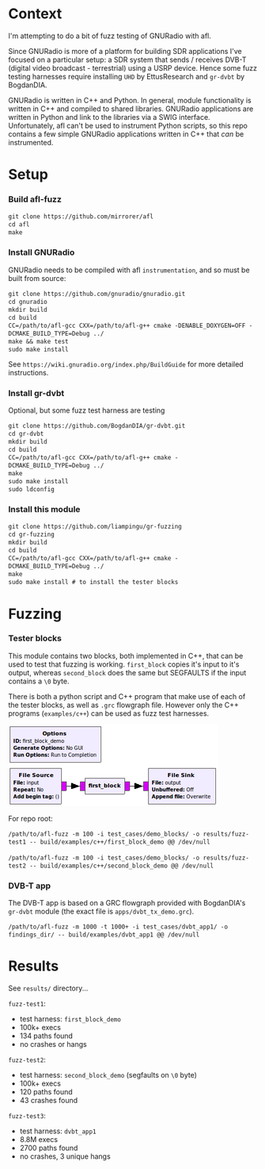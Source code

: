 # Context

I'm attempting to do a bit of fuzz testing of GNURadio with afl.

Since GNURadio is more of a platform for building SDR applications I've focused on a particular setup: a SDR system that sends / receives DVB-T (digital video broadcast - terrestrial) using a USRP device. Hence some fuzz testing harnesses require installing `UHD` by EttusResearch and `gr-dvbt` by BogdanDIA. 

GNURadio is written in C++ and Python. In general, module functionality is written in C++ and compiled to shared libraries. GNURadio applications are written in Python and link to the libraries via a SWIG interface. Unfortunately, afl can't be used to instrument Python scripts, so this repo contains a few simple GNURadio applications written in C++ that *can* be instrumented.

# Setup

### Build afl-fuzz

```
git clone https://github.com/mirrorer/afl
cd afl
make
```

### Install GNURadio

GNURadio needs to be compiled with afl `instrumentation`, and so must be built from source:

```
git clone https://github.com/gnuradio/gnuradio.git
cd gnuradio
mkdir build
cd build
CC=/path/to/afl-gcc CXX=/path/to/afl-g++ cmake -DENABLE_DOXYGEN=OFF -DCMAKE_BUILD_TYPE=Debug ../
make && make test
sudo make install
```

See `https://wiki.gnuradio.org/index.php/BuildGuide` for more detailed instructions.

### Install gr-dvbt

Optional, but some fuzz test harness are testing 

```
git clone https://github.com/BogdanDIA/gr-dvbt.git
cd gr-dvbt
mkdir build
cd build
CC=/path/to/afl-gcc CXX=/path/to/afl-g++ cmake -DCMAKE_BUILD_TYPE=Debug ../
make
sudo make install
sudo ldconfig
```

### Install this module

```
git clone https://github.com/liampingu/gr-fuzzing
cd gr-fuzzing
mkdir build
cd build
CC=/path/to/afl-gcc CXX=/path/to/afl-g++ cmake -DCMAKE_BUILD_TYPE=Debug ../
make
sudo make install # to install the tester blocks
```

# Fuzzing

### Tester blocks

This module contains two blocks, both implemented in C++, that can be used to test that fuzzing is working. `first_block` copies it's input to it's output, whereas `second_block` does the same but SEGFAULTS if the input contains a `\0` byte. 

There is both a python script and C++ program that make use of each of the tester blocks, as well as `.grc` flowgraph file. However only the C++ programs (`examples/c++`) can be used as fuzz test harnesses.

![alt text](pics/first_block_demo_flowgraph.png "GRC flowgraph for the first tester block")

For repo root: 
```
/path/to/afl-fuzz -m 100 -i test_cases/demo_blocks/ -o results/fuzz-test1 -- build/examples/c++/first_block_demo @@ /dev/null

/path/to/afl-fuzz -m 100 -i test_cases/demo_blocks/ -o results/fuzz-test2 -- build/examples/c++/second_block_demo @@ /dev/null
```

### DVB-T app

The DVB-T app is based on a GRC flowgraph provided with BogdanDIA's `gr-dvbt` module (the exact file is `apps/dvbt_tx_demo.grc`). 

```
/path/to/afl-fuzz -m 1000 -t 1000+ -i test_cases/dvbt_app1/ -o findings_dir/ -- build/examples/dvbt_app1 @@ /dev/null
```

# Results

See `results/` directory...

`fuzz-test1`: 
- test harness: `first_block_demo`
- 100k+ execs
- 134 paths found
- no crashes or hangs

`fuzz-test2`:
- test harness: `second_block_demo` (segfaults on `\0` byte)
- 100k+ execs
- 120 paths found
- 43 crashes found

`fuzz-test3`:
- test harness: `dvbt_app1`
- 8.8M execs
- 2700 paths found
- no crashes, 3 unique hangs
